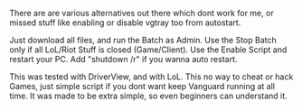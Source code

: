 There are are various alternatives out there which dont work for me, or missed stuff like enabling or disable vgtray too from autostart.

Just download all files, and run the Batch as Admin. Use the Stop Batch only if all LoL/Riot Stuff is closed (Game/Client).
Use the Enable Script and restart your PC.
Add "shutdown /r" if you wanna auto restart.

This was tested with DriverView, and with LoL. This no way to cheat or hack Games, just simple script if you dont want keep Vanguard running at all time.
It was made to be extra simple, so even beginners can understand it.

